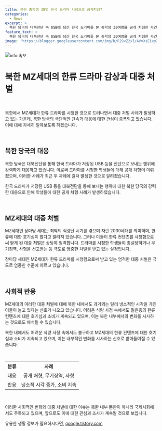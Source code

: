 ```yaml
---
title: 북한 중학생 30명 한국 드라마 시청으로 공개처형?
categories:
  - News
excerpt: >
  북한 당국이 대북전단 속 USB에 담긴 한국 드라마를 본 중학생 30여명을 공개 처형한 사건이 발생했다. 이에 대해 북한은 드라마 시청을 이유로 엄중한 처벌을 내리고 있으며, 이는 장마당 세대로 불리는 MZ세대의 저항으로 해석되고 있다. 이들은 한류에 호기심이 많은데, 이번 사건은 2022년에도 10대 학생들이 남한 드라마를 시청하다가 처형당한 것과 유사하다.북한의 극단적 통치에도 MZ세대의 저항은 계속될 전망이다. (150자)
feature_text: >
  북한 당국이 대북전단 속 USB에 담긴 한국 드라마를 본 중학생 30여명을 공개 처형한 사건이 발생했다. 이에 대해 북한은 드라마 시청을 이유로 엄중한 처벌을 내리고 있으며, 이는 장마당 세대로 불리는 MZ세대의 저항으로 해석되고 있다. 이들은 한류에 호기심이 많은데, 이번 사건은 2022년에도 10대 학생들이 남한 드라마를 시청하다가 처형당한 것과 유사하다.북한의 극단적 통치에도 MZ세대의 저항은 계속될 전망이다. (150자)
image: 'https://blogger.googleusercontent.com/img/b/R29vZ2xl/AVvXsEixyZcFfHzMRdzZMjFBmAUKJYCLCGyLL1o632UiGVXcaFdKo_bkvkuCioo0uUKlGfBVcT3P84aROyZIXSBEx3Aw5nCQ3pTgDom1WDC4m8eifvWiAmWEEVb4x6G_l8C0QH225ldMjyaFvpxGEBGNO37VmDTDMHGhJPq73UglMfDca1-0aw/s1600/blogspot.png'
---
```


<p><img src="https://blogger.googleusercontent.com/img/b/R29vZ2xl/AVvXsEixyZcFfHzMRdzZMjFBmAUKJYCLCGyLL1o632UiGVXcaFdKo_bkvkuCioo0uUKlGfBVcT3P84aROyZIXSBEx3Aw5nCQ3pTgDom1WDC4m8eifvWiAmWEEVb4x6G_l8C0QH225ldMjyaFvpxGEBGNO37VmDTDMHGhJPq73UglMfDca1-0aw/s1600/blogspot.png" alt="info 속보" /></p>

<h1>북한 MZ세대의 한류 드라마 감상과 대중 처벌</h1>

<p data-ke-size="size16">&nbsp;</p>

<p>북한에서 MZ세대가 한류 드라마를 시청한 것으로 드러나면서 대중 처벌 사례가 발생하고 있는 가운데, 북한 당국의 극단적인 단속과 대응에 대한 관심이 증폭되고 있습니다. 이에 대해 자세히 알아보도록 하겠습니다.</p>

<p data-ke-size="size16">&nbsp;</p>

<h2 data-ke-size="size26">북한 당국의 대응</h2>

<p>북한 당국은 대북전단을 통해 한국 드라마가 저장된 USB 등을 전단으로 보내는 행위에 강력하게 대응하고 있습니다. 이로써 드라마를 시청한 학생들에 대해 공개 처형이 이뤄졌으며, 이러한 사례가 최근 두 차례에 걸쳐 발생한 것으로 알려졌습니다.</p>

<p data-ke-size="size16">한국 드라마가 저장된 USB 등을 대북전단을 통해 보내는 행위에 대한 북한 당국의 강력한 대응으로 인해 학생들에 대한 공개 처형 사례가 발생하였습니다.</p>

<p data-ke-size="size16">&nbsp;</p>

<h2 data-ke-size="size26">MZ세대의 대중 처벌</h2>

<p>MZ세대인 장마당 세대는 최악의 식량난 시기를 겪으며 자란 2030세대를 의미하며, 한류에 대한 호기심이 많다고 알려져 있습니다. 그러나 이들이 한류 컨텐츠를 시청함으로써 받게 된 대중 처벌은 상당히 엄격합니다. 드라마를 시청한 학생들이 총살당하거나 무기징역, 사형을 선고받는 등 극도로 엄중한 처벌을 받고 있는 실정입니다.</p>

<p data-ke-size="size16">장마당 세대인 MZ세대가 한류 드라마를 시청함으로써 받고 있는 엄격한 대중 처벌은 극도로 엄중한 수준에 이르고 있습니다.</p>

<p data-ke-size="size16">&nbsp;</p>

<h2 data-ke-size="size26">사회적 반응</h2>

<p>MZ세대의 이러한 대중 처벌에 대해 북한 내에서도 과거와는 달리 냉소적인 시각을 가진 이들이 늘고 있다는 신호가 나오고 있습니다. 어려운 식량 사정 속에서도 젊은층의 한류 컨텐츠에 대한 호기심과 소비가 계속되고 있으며, 이는 북한 내부에서의 변화를 시사하는 것으로도 해석될 수 있습니다.</p>

<p data-ke-size="size16">북한 내에서도 어려운 식량 사정 속에서도 불구하고 MZ세대의 한류 컨텐츠에 대한 호기심과 소비가 지속되고 있으며, 이는 내부적인 변화를 시사하는 신호로 받아들여질 수 있습니다.</p>

<p data-ke-size="size16">&nbsp;</p>

<table>
  <tbody>
    <tr>
      <td style="text-align: center; height: 17px;"><b>분류</b></td>
      <td style="text-align: center; height: 17px;"><b>사례</b></td>
    </tr>
    <tr>
      <td style="text-align: center; height: 17px;">대응</td>
      <td style="text-align: center; height: 17px;">공개 처형, 무기징역, 사형</td>
    </tr>
    <tr>
      <td style="text-align: center; height: 17px;">반응</td>
      <td style="text-align: center; height: 17px;">냉소적 시각 증가, 소비 지속</td>
    </tr>
  </tbody>
</table>

<p data-ke-size="size16">&nbsp;</p>

<p>이러한 사회적인 변화와 대중 처벌에 대한 이슈는 북한 내부 뿐만이 아니라 국제사회에서도 주목되고 있으며, 앞으로도 이에 대한 관심과 조사가 계속될 것으로 보입니다.</p>
유용한 생활 정보가 필요하시다면, <a href="https://qoogle.tistory.com" rel="dofollow">qoogle.tistory.com</a>


